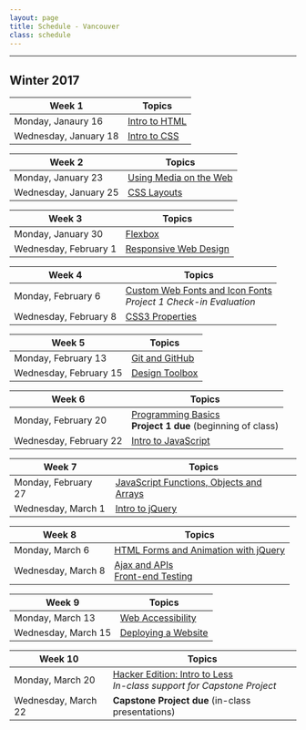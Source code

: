 ```yaml
---
layout: page
title: Schedule - Vancouver
class: schedule
---
```


---
## Winter 2017

Week 1                     | Topics
-------------------------- | --------------------------
Monday, Janaury 16         | [Intro to HTML](/lesson/intro-to-html/)
Wednesday, January 18      | [Intro to CSS](/lesson/intro-to-css/)

Week 2                     | Topics
-------------------------- | --------------------------
Monday, January 23         | [Using Media on the Web](/lesson/using-media-on-the-web/)
Wednesday, January 25      | [CSS Layouts](/lesson/css-layouts/)

Week 3                     | Topics
-------------------------- | --------------------------
Monday, January 30         | [Flexbox](/lesson/flexbox/)
Wednesday, February 1      | [Responsive Web Design](/lesson/responsive-web-design/)

Week 4                     | Topics
-------------------------- | --------------------------
Monday, February 6         | [Custom Web Fonts and Icon Fonts](/lesson/custom-web-fonts-and-icon-fonts/) <br /> _Project 1 Check-in Evaluation_
Wednesday, February 8      | [CSS3 Properties](/lesson/css3-properties/)

Week 5                     | Topics
-------------------------- | --------------------------
Monday, February 13        | [Git and GitHub](/lesson/git-and-github/)
Wednesday, February 15     | [Design Toolbox](/lesson/design-toolbox-and-wireframes/)

Week 6                     | Topics
-------------------------- | --------------------------
Monday, February 20        | [Programming Basics](/lesson/programming-basics/) <br /> __Project 1 due__ (beginning of class)
Wednesday, February 22     | [Intro to JavaScript](/lesson/intro-to-javascript/)

Week 7                     | Topics
-------------------------- | --------------------------
Monday, February 27        | [JavaScript Functions, Objects and Arrays](/lesson/javascript-functions-objects-and-arrays/)
Wednesday, March 1         | [Intro to jQuery](/lesson/intro-to-jquery/)

Week 8                     | Topics
-------------------------- | --------------------------
Monday, March 6            | [HTML Forms and Animation with jQuery](/lesson/html-forms-and-animation-with-jquery/)
Wednesday, March 8         | [Ajax and APIs](/lesson/intro-to-ajax-and-apis/) <br /> [Front-end Testing](/lesson/front-end-testing/)

Week 9                     | Topics
-------------------------- | --------------------------
Monday, March 13           | [Web Accessibility](/lesson/web-accessibility/)
Wednesday, March 15        | [Deploying a Website](/lesson/deploying-a-website/)

Week 10                    | Topics
-------------------------- | --------------------------
Monday, March 20           | [Hacker Edition: Intro to Less](/lesson/intro-to-less/) <br /> _In-class support for Capstone Project_
Wednesday, March 22        | __Capstone Project due__ (in-class presentations)

